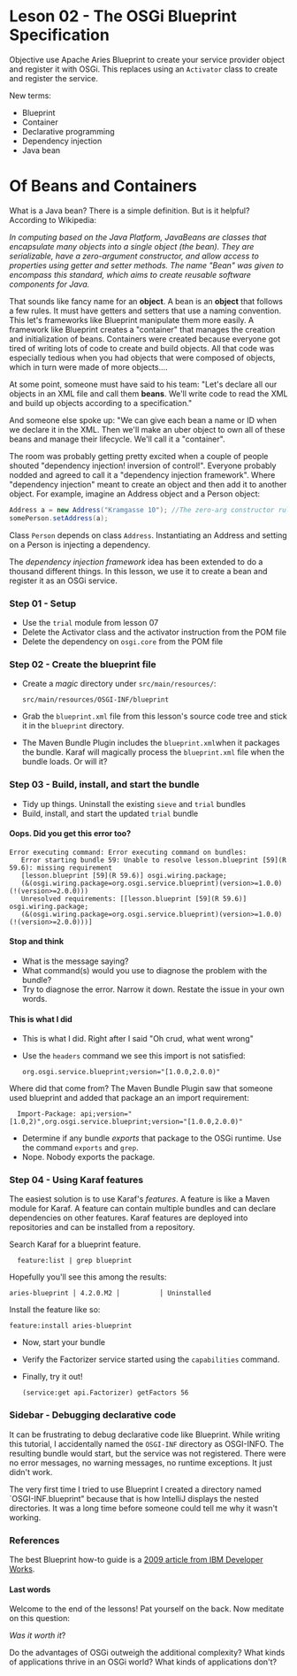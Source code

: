 # Leson 02 - The OSGi Blueprint Specification
Objective use Apache Aries Blueprint to create your service provider object and register it
with OSGi. This replaces using an `Activator` class to create and register the service.

New terms:
* Blueprint 
* Container
* Declarative programming
* Dependency injection
* Java bean
 
# Of Beans and Containers 
  What is a Java bean? There is a simple definition. But is it helpful? 
  According to Wikipedia:
  
  _In computing based on the Java Platform, JavaBeans are classes that encapsulate many objects 
  into a single object (the bean). They are serializable, have a zero-argument constructor, 
  and allow access to properties using getter and setter methods. The name "Bean" was given 
  to encompass this standard, which aims to create reusable software components for Java._
  
  That sounds like fancy name for an **object**. A bean is an **object** that follows a few rules. 
  It must have getters and setters that use a naming convention. This let's frameworks like
  Blueprint manipulate them more easily. A framework like Blueprint creates a "container" that
  manages the creation and initialization of beans. Containers  were created because
  everyone got tired of writing lots of code to create and build objects. All that code was 
  especially tedious when you had objects that were composed of objects, 
  which in turn were made of more objects....

  At some point, someone must have said to his team: "Let's declare all our objects in an 
  XML file and call them **beans**. We'll write code to read the XML and build up objects according
   to a specification."

  And someone else spoke up: "We can give each bean a name or ID when we declare it in the XML. 
  Then we'll make an uber object to own all of these beans and manage their lifecycle. 
  We'll call it a "container".

  The room was probably getting pretty excited when a couple of people shouted
  "dependency injection! inversion of control!". Everyone probably nodded and agreed to call it
  a "dependency injection framework". Where "dependency injection" meant to create an object and
  then add it to another object. For example, imagine an Address object and a Person object:
  
  ```java
  Address a = new Address("Kramgasse 10"); //The zero-arg constructor rule was quickly relaxed
  somePerson.setAddress(a);
  ```
  Class `Person` depends on class `Address`. Instantiating an Address and setting on a Person is
  injecting a dependency. 
  
  The *dependency injection framework* idea has been extended to do a thousand different
  things. In this lesson, we use it to create a bean and register it as an OSGi service. 
  
  
### Step 01 - Setup
* Use the `trial` module from lesson 07
* Delete the Activator class and the activator instruction from the POM file
* Delete the dependency on `osgi.core` from the POM file
  
### Step 02 - Create the blueprint file
 
* Create a *magic* directory under `src/main/resources/`:

      src/main/resources/OSGI-INF/blueprint
    
* Grab the `blueprint.xml` file from this lesson's source code tree and stick it in the `blueprint` 
directory.
* The Maven Bundle Plugin includes the `blueprint.xml`when it packages the bundle. Karaf will 
 magically process the `blueprint.xml` file when the bundle loads. Or will it?
 
 
### Step 03 - Build, install, and start the bundle
 * Tidy up things. Uninstall the existing `sieve` and `trial` bundles
 * Build, install, and start the updated `trial` bundle
 
#### Oops. Did you get this error too?
 
 ```
Error executing command: Error executing command on bundles:
	Error starting bundle 59: Unable to resolve lesson.blueprint [59](R 59.6): missing requirement 
	[lesson.blueprint [59](R 59.6)] osgi.wiring.package; 
	(&(osgi.wiring.package=org.osgi.service.blueprint)(version>=1.0.0)(!(version>=2.0.0))) 
	Unresolved requirements: [[lesson.blueprint [59](R 59.6)] osgi.wiring.package; 
	(&(osgi.wiring.package=org.osgi.service.blueprint)(version>=1.0.0)(!(version>=2.0.0)))]
```
 
#### Stop and think
* What is the message saying?
* What command(s) would you use to diagnose the problem with the bundle?
* Try to diagnose the error. Narrow it down. Restate the issue in your own words.

#### This is what I did
* This is what I did. Right after I said "Oh crud, what went wrong"
* Use the `headers` command we see this import is not satisfied:

      org.osgi.service.blueprint;version="[1.0.0,2.0.0)"
 	
Where did that come from? The Maven Bundle Plugin saw that someone used blueprint and 
 added that package an an import requirement:

      Import-Package: api;version="[1.0,2)",org.osgi.service.blueprint;version="[1.0.0,2.0.0)"
 
* Determine if any bundle *exports* that package to the OSGi runtime. 
Use the command `exports` and `grep`.
* Nope. Nobody exports the package. 

### Step 04 - Using Karaf features
The easiest solution is to use Karaf's *features*. A feature is like a Maven 
module for Karaf. A feature can contain multiple bundles and can declare dependencies 
on other features. Karaf features are deployed into repositories and can be installed from a 
repository. 

Search Karaf for a blueprint feature.

      feature:list | grep blueprint

Hopefully you'll see this among the results:

    aries-blueprint │ 4.2.0.M2 │          │ Uninstalled

Install the feature like so:

    feature:install aries-blueprint

* Now, start your bundle
* Verify the Factorizer service started using the `capabilities` command.
* Finally, try it out!

      (service:get api.Factorizer) getFactors 56


 ### Sidebar - Debugging declarative code
 It can be frustrating to debug declarative code like Blueprint. While writing this tutorial, I 
 accidentally named the `OSGI-INF` directory as OSGI-INFO. The resulting bundle would start, but 
 the service was not registered. There were no error messages, no warning messages, no runtime
 exceptions. It just didn't work. 
 
 The very first time I tried to use Blueprint I created a directory named `OSGI-INF.blueprint" because
 that is how IntelliJ displays the nested directories. It was a long time before someone 
 could tell me why it wasn't working.
 
 ### References
The best Blueprint how-to guide is a 
   [2009 article from IBM Developer Works](https://www.ibm.com/developerworks/library/os-osgiblueprint/).

#### Last words
Welcome to the end of the lessons! Pat yourself on the back. Now meditate on this question: 

_Was it worth it_? 

Do the advantages of OSGi outweigh the additional complexity? What kinds of applications thrive
in an OSGi world? What kinds of applications don't?
